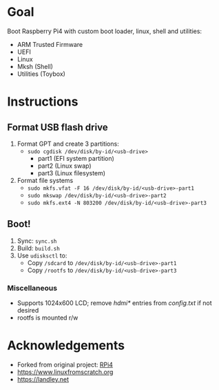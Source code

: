 # Goal

Boot Raspberry Pi4 with custom boot loader, linux, shell and utilities:
* ARM Trusted Firmware
* UEFI
* Linux
* Mksh (Shell)
* Utilities (Toybox)


# Instructions

## Format USB flash drive

1. Format GPT and create 3 partitions:
   * `sudo cgdisk /dev/disk/by-id/<usb-drive>`
     * part1 (EFI system partition)
     * part2 (Linux swap)
     * part3 (Linux filesystem)
1. Format file systems
   * `sudo mkfs.vfat -F 16 /dev/disk/by-id/<usb-drive>-part1`
   * `sudo mkswap /dev/disk/by-id/<usb-drive>-part2`
   * `sudo mkfs.ext4 -N 803200 /dev/disk/by-id/<usb-drive>-part3`


## Boot!

1. Sync: `sync.sh`
1. Build: `build.sh`
1. Use `udisksctl` to:
   * Copy `/sdcard` to `/dev/disk/by-id/<usb-drive>-part1`
   * Copy `/rootfs` to `/dev/disk/by-id/<usb-drive>-part3`


### Miscellaneous

* Supports 1024x600 LCD; remove _hdmi*_ entries from _config.txt_ if not desired
* rootfs is mounted r/w


# Acknowledgements

* Forked from original project: [RPi4](https://github.com/pftf/RPi4)
* <https://www.linuxfromscratch.org>
* <https://landley.net>
